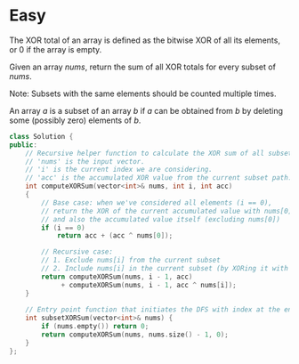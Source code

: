 # Easy

The XOR total of an array is defined as the bitwise XOR of all its elements, or $0$ if the array is empty.

Given an array $nums$, return the sum of all XOR totals for every subset of $nums$.

Note: Subsets with the same elements should be counted multiple times.

An array $a$ is a subset of an array $b$ if $a$ can be obtained from $b$ by deleting some (possibly zero) elements of $b$.

```cpp
class Solution {
public:
    // Recursive helper function to calculate the XOR sum of all subsets.
    // 'nums' is the input vector.
    // 'i' is the current index we are considering.
    // 'acc' is the accumulated XOR value from the current subset path.
    int computeXORSum(vector<int>& nums, int i, int acc)
    {
        // Base case: when we've considered all elements (i == 0),
        // return the XOR of the current accumulated value with nums[0]
        // and also the accumulated value itself (excluding nums[0])
        if (i == 0)
            return acc + (acc ^ nums[0]);

        // Recursive case:
        // 1. Exclude nums[i] from the current subset
        // 2. Include nums[i] in the current subset (by XORing it with acc)
        return computeXORSum(nums, i - 1, acc)
             + computeXORSum(nums, i - 1, acc ^ nums[i]);
    }
    
    // Entry point function that initiates the DFS with index at the end and accumulated XOR = 0
    int subsetXORSum(vector<int>& nums) {
        if (nums.empty()) return 0;
        return computeXORSum(nums, nums.size() - 1, 0);
    }
};
```
